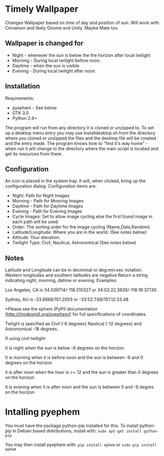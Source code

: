# Timely Wallpaper

Changes Wallpaper based on time of day and position of sun. Will work with Cinnamon and likely
Gnome and Unity. Maybe Mate too. 

## Wallpaper is changed for

* Night - whenever the sun is below the the horizon after local twilight
* Morning - During local twilight before noon. 
* Daytime - when the sun is visible
* Evening - During local twilight after noon. 

## Installation

Requirements:
* pyephem - See below
* GTK 3.0
* Python 2.6+
    
The program will run from any directory it is cloned or unzipped to. To set up a desktop menu entry you may use installdesktop.sh from the directory where you cloned or unzipped the files and the desktop file will be created and the entry made. The program knows how to "find it's way home" - when run it will change to the directory where the main script is located and get its resources from there.

## Configuration
An icon is placed in the system tray. It will, when clicked, bring up the configuration dialog. Configuration items are: 

* Night:    Path for Night Images
* Morning - Path for Monring Images
* Daytime - Path for Daytime Images
* Evening - Path for Evening Images
* Cycle Images: Set to allow image cycling else the first found image in each path will be used.
* Order: The sorting order for the image cycling (Name,Date,Random)
* Latitude/Longitude: Where you are in the world. (See notes below)
* Altitude: Your elevation. 
* Twilight Type: Civil, Nautical, Astronomical (See notes below)

## Notes
Latitude and Longitude can be in decimmal or deg:min:sec notation. 
Western longitudes and southern latitudes are negative
Return a string indicating night, morning, datime or evening. 
Examples:

Los Angeles, CA is 34.039714/-118.310327 or 34:02:22.3828/-118:18:37.136

Sydney, AU is -33.8688/151.2093 or -33:52:7.68/151:12:33.48

*Please see the ephem (PyPi) documentation (http://rhodesmill.org/pyephem/) for full
specifications of coordinates. 

Twlight is specified as Civil (-6 degrees) Nautical (-12 degrees) 
and Astronomical -18 degrees.

If using civil twilight:

It is night when the sun is below -6 degrees on the horizon.

It is morning when it is before noon and the sun is between -6 and 0 degrees on the horizon

it is after noon when the hour is >= 12 and the sun is greater than 0 degrees on the horizon

It is evening when it is after noon and the sun is between 0 and -6 degres on the horizon

# Intalling pyephem
You must have the package python-pip installed for this. To install python-pip in Debian based 
distributions, install with: `sudo apt-get install python-pip`

You may then install pyephem with: `pip install ephem` or `sudo pip install ephem`


